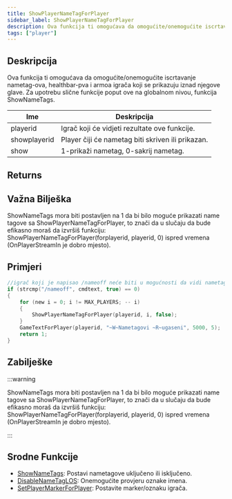 ```yaml
---
title: ShowPlayerNameTagForPlayer
sidebar_label: ShowPlayerNameTagForPlayer
description: Ova funkcija ti omogućava da omogućite/onemogućite iscrtavanje nametag-ova, healthbar-pva i armora igrača koji se prikazuju iznad njegove glave.
tags: ["player"]
---
```


## Deskripcija

Ova funkcija ti omogućava da omogućite/onemogućite iscrtavanje nametag-ova, healthbar-pva i armoa igrača koji se prikazuju iznad njegove glave. Za upotrebu slične funkcije poput ove na globalnom nivou, funkcija ShowNameTags.

| Ime          | Deskripcija                                       |
| ------------ | ------------------------------------------------- |
| playerid     | Igrač koji će vidjeti rezultate ove funkcije.     |
| showplayerid | Player čiji će nametag biti skriven ili prikazan. |
| show         | 1-prikaži nametag, 0-sakrij nametag.              |

## Returns

## Važna Bilješka

ShowNameTags mora biti postavljen na 1 da bi bilo moguće prikazati name tagove sa ShowPlayerNameTagForPlayer, to znači da u slučaju da bude efikasno moraš da izvršiš funkciju: ShowPlayerNameTagForPlayer(forplayerid, playerid, 0) ispred vremena (OnPlayerStreamIn je dobro mjesto).

## Primjeri

```c
//igrač koji je napisao /nameoff neće biti u mogućnosti da vidi nametagove ostalih igrača.
if (strcmp("/nameoff", cmdtext, true) == 0)
{
    for (new i = 0; i != MAX_PLAYERS; -- i)
    {
        ShowPlayerNameTagForPlayer(playerid, i, false);
    }
    GameTextForPlayer(playerid, "~W~Nametagovi ~R~ugaseni", 5000, 5);
    return 1;
}
```

## Zabilješke

:::warning

ShowNameTags mora biti postavljen na 1 da bi bilo moguće prikazati name tagove sa ShowPlayerNameTagForPlayer, to znači da u slučaju da bude efikasno moraš da izvršiš funkciju: ShowPlayerNameTagForPlayer(forplayerid, playerid, 0) ispred vremena (OnPlayerStreamIn je dobro mjesto).

:::

## Srodne Funkcije

- [ShowNameTags](ShowNameTags): Postavi nametagove uključeno ili isključeno.
- [DisableNameTagLOS](DisableNameTagLOS): Onemogućite provjeru oznake imena.
- [SetPlayerMarkerForPlayer](SetPlayerMarkerForPlayer): Postavite marker/oznaku igrača.
